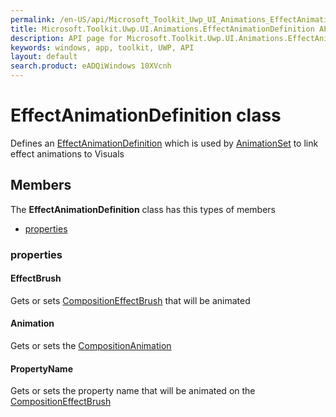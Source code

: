```yaml
---
permalink: /en-US/api/Microsoft_Toolkit_Uwp_UI_Animations_EffectAnimationDefinition.htm
title: Microsoft.Toolkit.Uwp.UI.Animations.EffectAnimationDefinition API 
description: API page for Microsoft.Toolkit.Uwp.UI.Animations.EffectAnimationDefinition
keywords: windows, app, toolkit, UWP, API
layout: default
search.product: eADQiWindows 10XVcnh
---
```



# EffectAnimationDefinition class

Defines an [EffectAnimationDefinition](Microsoft_Toolkit_Uwp_UI_Animations_EffectAnimationDefinition.htm) which is used by [AnimationSet](Microsoft_Toolkit_Uwp_UI_Animations_AnimationSet.htm) to link effect animations to Visuals

## Members

The **EffectAnimationDefinition** class has this types of members

* [properties](#properties)

### properties

#### EffectBrush

Gets or sets [CompositionEffectBrush](https://msdn.microsoft.com/library/windows/apps/Windows.UI.Composition.CompositionEffectBrush) that will be animated

#### Animation

Gets or sets the [CompositionAnimation](https://msdn.microsoft.com/library/windows/apps/Windows.UI.Composition.CompositionAnimation)

#### PropertyName

Gets or sets the property name that will be animated on the [CompositionEffectBrush](https://msdn.microsoft.com/library/windows/apps/Windows.UI.Composition.CompositionEffectBrush)
